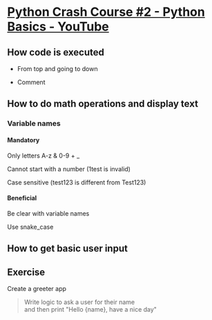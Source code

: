 # [Python Crash Course #2 - Python Basics - YouTube](https://youtu.be/Ryg5EZi-rqE?list=PL4cUxeGkcC9goeb7U1FXFdNszWetCmhfB "Python Crash Course #2 - Python Basics - YouTube")

## How code is executed

- From top and going to down

- Comment

## How to do math operations and display text

### Variable names

#### Mandatory

Only letters A-z & 0-9 + _

Cannot start with a number (1test is invalid)

Case sensitive (test123 is different from Test123)

#### Beneficial

Be clear with variable names

Use snake_case

## How to get basic user input

## Exercise

Create a greeter app

> Write logic to ask a user for their name  
> and then print "Hello {name}, have a nice day"
